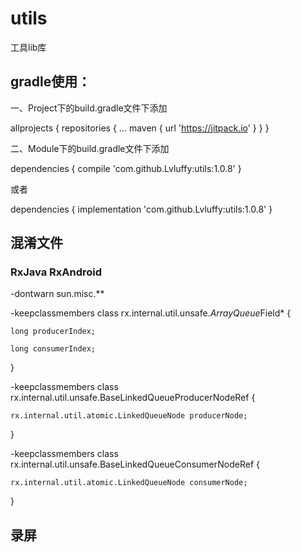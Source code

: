 # utils
工具lib库

## gradle使用：

一、Project下的build.gradle文件下添加

allprojects {
		repositories {
			...
			maven { url 'https://jitpack.io' }
		}
}

二、Module下的build.gradle文件下添加

dependencies {
	        compile 'com.github.Lvluffy:utils:1.0.8'
}

或者

dependencies {
	        implementation 'com.github.Lvluffy:utils:1.0.8'
}

## 混淆文件

### RxJava RxAndroid

-dontwarn sun.misc.**

-keepclassmembers class rx.internal.util.unsafe.*ArrayQueue*Field* {

    long producerIndex;
    
    long consumerIndex;
    
}

-keepclassmembers class rx.internal.util.unsafe.BaseLinkedQueueProducerNodeRef {

    rx.internal.util.atomic.LinkedQueueNode producerNode;
    
}

-keepclassmembers class rx.internal.util.unsafe.BaseLinkedQueueConsumerNodeRef {

    rx.internal.util.atomic.LinkedQueueNode consumerNode;
    
}

## 录屏

